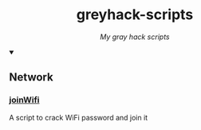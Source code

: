 <div align="center">

# greyhack-scripts
*My gray hack scripts*

</div>

<details open>
<summary><h2>Network</h2></summary>

<h3><a href="network/joinWifi.src">joinWifi</a></h3>
A script to crack WiFi password and join it

</details>